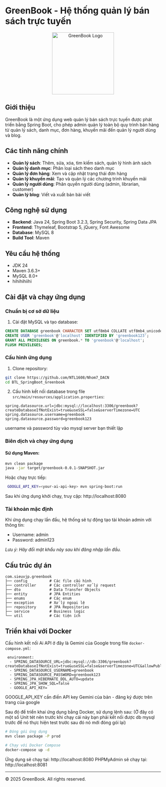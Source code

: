 # GreenBook - Hệ thống quản lý bán sách trực tuyến

<p align="center">
  <img src="src/main/resources/static/images/logo.png" alt="GreenBook Logo" width="200">
</p>

## Giới thiệu

GreenBook là một ứng dụng web quản lý bán sách trực tuyến được phát triển bằng Spring Boot, cho phép admin quản lý toàn bộ quy trình bán hàng từ quản lý sách, danh mục, đơn hàng, khuyến mãi đến quản lý người dùng và blog.

## Các tính năng chính

- **Quản lý sách**: Thêm, sửa, xóa, tìm kiếm sách, quản lý hình ảnh sách
- **Quản lý danh mục**: Phân loại sách theo danh mục
- **Quản lý đơn hàng**: Xem và cập nhật trạng thái đơn hàng
- **Quản lý khuyến mãi**: Tạo và quản lý các chương trình khuyến mãi
- **Quản lý người dùng**: Phân quyền người dùng (admin, librarian, customer)
- **Quản lý blog**: Viết và xuất bản bài viết

## Công nghệ sử dụng

- **Backend**: Java 24, Spring Boot 3.2.3, Spring Security, Spring Data JPA
- **Frontend**: Thymeleaf, Bootstrap 5, jQuery, Font Awesome
- **Database**: MySQL 8
- **Build Tool**: Maven

## Yêu cầu hệ thống

- JDK 24
- Maven 3.6.3+
- MySQL 8.0+
- hihihihiihi

## Cài đặt và chạy ứng dụng

### Chuẩn bị cơ sở dữ liệu

1. Cài đặt MySQL và tạo database:

```sql
CREATE DATABASE greenbook CHARACTER SET utf8mb4 COLLATE utf8mb4_unicode_ci;
CREATE USER 'greenbook'@'localhost' IDENTIFIED BY 'greenbook123';
GRANT ALL PRIVILEGES ON greenbook.* TO 'greenbook'@'localhost';
FLUSH PRIVILEGES;
```

### Cấu hình ứng dụng

1. Clone repository:

```bash
git clone https://github.com/NTL1608/Nhom7_DACN
cd BTL_SpringBoot_Greenbook
```

2. Cấu hình kết nối database trong file `src/main/resources/application.properties`:

```properties
spring.datasource.url=jdbc:mysql://localhost:3306/greenbook?createDatabaseIfNotExist=true&useSSL=false&serverTimezone=UTC
spring.datasource.username=greenbook
spring.datasource.password=greenbook123
```

username và password tùy vào mysql server bạn thiết lập

### Biên dịch và chạy ứng dụng

#### Sử dụng Maven:

```bash
mvn clean package
java -jar target/greenbook-0.0.1-SNAPSHOT.jar
```

Hoặc chạy trực tiếp:

```bash
 GOOGLE_API_KEY=<your-ai-api-key> mvn spring-boot:run
```

Sau khi ứng dụng khởi chạy, truy cập: http://localhost:8080

### Tài khoản mặc định

Khi ứng dụng chạy lần đầu, hệ thống sẽ tự động tạo tài khoản admin với thông tin:
- Username: admin
- Password: admin123

*Lưu ý: Hãy đổi mật khẩu này sau khi đăng nhập lần đầu.*

## Cấu trúc dự án

```
com.sieuvjp.greenbook
├── config          # Các file cấu hình
├── controller      # Các controller xử lý request
├── dto             # Data Transfer Objects
├── entity          # JPA Entities
├── enums           # Các enum
├── exception       # Xử lý ngoại lệ
├── repository      # JPA Repositories
├── service         # Business logic
└── util            # Các tiện ích
```

## Triển khai với Docker
Cấu hình kết nối Ai API ở đây là Gemini của Google trong file `docker-compose.yml`:

```properties
 environment:
  - SPRING_DATASOURCE_URL=jdbc:mysql://db:3306/greenbook?createDatabaseIfNotExist=true&useSSL=false&serverTimezone=UTC&allowPublicKeyRetrieval=true
  - SPRING_DATASOURCE_USERNAME=greenbook
  - SPRING_DATASOURCE_PASSWORD=greenbook123
  - SPRING_JPA_HIBERNATE_DDL_AUTO=update
  - SPRING_JPA_SHOW_SQL=false
  - GOOGLE_API_KEY=
```

GOOGLE_API_KEY cần điền API key Gemini của bản - đăng ký được trên trang của google

Sau đó để triển khai ứng dụng bằng Docker, sử dụng lệnh sau: (Ở đây có một số Unit tét nên trước khi chạy cái này bạn phải kết nối được db mysql trước để nó thực hiện test trước sau đó nó mới đóng gói lại)

```bash
# Đóng gói ứng dụng
mvn clean package -P prod

# Chạy với Docker Compose
docker-compose up -d
```

Ứng dụng sẽ chạy tại: http://localhost:8080
PHPMyAdmin sẽ chạy tại: http://localhost:8081

---

&copy; 2025 GreenBook. All rights reserved.
